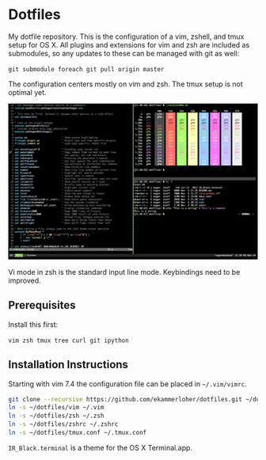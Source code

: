 # Dotfiles

My dotfile repository. This is the configuration of a vim, zshell,
and tmux setup for OS X. All plugins and extensions for vim and zsh are
included as submodules, so any updates to these can be managed with git
as well:

`git submodule foreach git pull origin master`

The configuration centers mostly on vim and zsh. The tmux setup is not
optimal yet.

![screenshot](screenshot.png)

Vi mode in zsh is the standard input line mode.
Keybindings need to be improved.

## Prerequisites

Install this first:

`vim zsh tmux tree curl git ipython`

## Installation Instructions

Starting with vim 7.4 the configuration file can be placed in `~/.vim/vimrc`.

```bash
git clone --recursive https://github.com/ekammerloher/dotfiles.git ~/dotfiles
ln -s ~/dotfiles/vim ~/.vim
ln -s ~/dotfiles/zsh ~/.zsh
ln -s ~/dotfiles/zshrc ~/.zshrc
ln -s ~/dotfiles/tmux.conf ~/.tmux.conf
```

`IR_Black.terminal` is a theme for the OS X Terminal.app.
